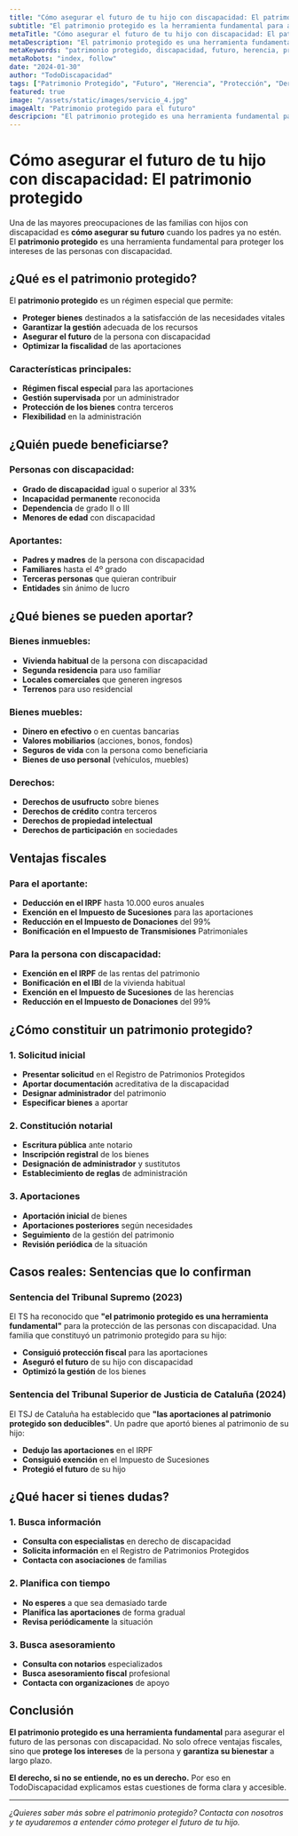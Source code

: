 ```yaml
---
title: "Cómo asegurar el futuro de tu hijo con discapacidad: El patrimonio protegido"
subtitle: "El patrimonio protegido es la herramienta fundamental para asegurar el futuro de las personas con discapacidad"
metaTitle: "Cómo asegurar el futuro de tu hijo con discapacidad: El patrimonio protegido"
metaDescription: "El patrimonio protegido es una herramienta fundamental para asegurar el futuro de las personas con discapacidad. Te explicamos cómo funciona y por qué es importante."
metaKeywords: "patrimonio protegido, discapacidad, futuro, herencia, protección, derechos"
metaRobots: "index, follow"
date: "2024-01-30"
author: "TodoDiscapacidad"
tags: ["Patrimonio Protegido", "Futuro", "Herencia", "Protección", "Derechos"]
featured: true
image: "/assets/static/images/servicio_4.jpg"
imageAlt: "Patrimonio protegido para el futuro"
descripcion: "El patrimonio protegido es una herramienta fundamental para asegurar el futuro de las personas con discapacidad. Te explicamos cómo funciona."
---
```


# Cómo asegurar el futuro de tu hijo con discapacidad: El patrimonio protegido

Una de las mayores preocupaciones de las familias con hijos con discapacidad es **cómo asegurar su futuro** cuando los padres ya no estén. El **patrimonio protegido** es una herramienta fundamental para proteger los intereses de las personas con discapacidad.

## ¿Qué es el patrimonio protegido?

El **patrimonio protegido** es un régimen especial que permite:

- **Proteger bienes** destinados a la satisfacción de las necesidades vitales
- **Garantizar la gestión** adecuada de los recursos
- **Asegurar el futuro** de la persona con discapacidad
- **Optimizar la fiscalidad** de las aportaciones

### Características principales:

- **Régimen fiscal especial** para las aportaciones
- **Gestión supervisada** por un administrador
- **Protección de los bienes** contra terceros
- **Flexibilidad** en la administración

## ¿Quién puede beneficiarse?

### Personas con discapacidad:

- **Grado de discapacidad** igual o superior al 33%
- **Incapacidad permanente** reconocida
- **Dependencia** de grado II o III
- **Menores de edad** con discapacidad

### Aportantes:

- **Padres y madres** de la persona con discapacidad
- **Familiares** hasta el 4º grado
- **Terceras personas** que quieran contribuir
- **Entidades** sin ánimo de lucro

## ¿Qué bienes se pueden aportar?

### Bienes inmuebles:

- **Vivienda habitual** de la persona con discapacidad
- **Segunda residencia** para uso familiar
- **Locales comerciales** que generen ingresos
- **Terrenos** para uso residencial

### Bienes muebles:

- **Dinero en efectivo** o en cuentas bancarias
- **Valores mobiliarios** (acciones, bonos, fondos)
- **Seguros de vida** con la persona como beneficiaria
- **Bienes de uso personal** (vehículos, muebles)

### Derechos:

- **Derechos de usufructo** sobre bienes
- **Derechos de crédito** contra terceros
- **Derechos de propiedad intelectual**
- **Derechos de participación** en sociedades

## Ventajas fiscales

### Para el aportante:

- **Deducción en el IRPF** hasta 10.000 euros anuales
- **Exención en el Impuesto de Sucesiones** para las aportaciones
- **Reducción en el Impuesto de Donaciones** del 99%
- **Bonificación en el Impuesto de Transmisiones** Patrimoniales

### Para la persona con discapacidad:

- **Exención en el IRPF** de las rentas del patrimonio
- **Bonificación en el IBI** de la vivienda habitual
- **Exención en el Impuesto de Sucesiones** de las herencias
- **Reducción en el Impuesto de Donaciones** del 99%

## ¿Cómo constituir un patrimonio protegido?

### 1. **Solicitud inicial**

- **Presentar solicitud** en el Registro de Patrimonios Protegidos
- **Aportar documentación** acreditativa de la discapacidad
- **Designar administrador** del patrimonio
- **Especificar bienes** a aportar

### 2. **Constitución notarial**

- **Escritura pública** ante notario
- **Inscripción registral** de los bienes
- **Designación de administrador** y sustitutos
- **Establecimiento de reglas** de administración

### 3. **Aportaciones**

- **Aportación inicial** de bienes
- **Aportaciones posteriores** según necesidades
- **Seguimiento** de la gestión del patrimonio
- **Revisión periódica** de la situación

## Casos reales: Sentencias que lo confirman

### Sentencia del Tribunal Supremo (2023)

El TS ha reconocido que **"el patrimonio protegido es una herramienta fundamental"** para la protección de las personas con discapacidad. Una familia que constituyó un patrimonio protegido para su hijo:

- **Consiguió protección fiscal** para las aportaciones
- **Aseguró el futuro** de su hijo con discapacidad
- **Optimizó la gestión** de los bienes

### Sentencia del Tribunal Superior de Justicia de Cataluña (2024)

El TSJ de Cataluña ha establecido que **"las aportaciones al patrimonio protegido son deducibles"**. Un padre que aportó bienes al patrimonio de su hijo:

- **Dedujo las aportaciones** en el IRPF
- **Consiguió exención** en el Impuesto de Sucesiones
- **Protegió el futuro** de su hijo

## ¿Qué hacer si tienes dudas?

### 1. **Busca información**

- **Consulta con especialistas** en derecho de discapacidad
- **Solicita información** en el Registro de Patrimonios Protegidos
- **Contacta con asociaciones** de familias

### 2. **Planifica con tiempo**

- **No esperes** a que sea demasiado tarde
- **Planifica las aportaciones** de forma gradual
- **Revisa periódicamente** la situación

### 3. **Busca asesoramiento**

- **Consulta con notarios** especializados
- **Busca asesoramiento fiscal** profesional
- **Contacta con organizaciones** de apoyo

## Conclusión

**El patrimonio protegido es una herramienta fundamental** para asegurar el futuro de las personas con discapacidad. No solo ofrece ventajas fiscales, sino que **protege los intereses** de la persona y **garantiza su bienestar** a largo plazo.

**El derecho, si no se entiende, no es un derecho.** Por eso en TodoDiscapacidad explicamos estas cuestiones de forma clara y accesible.

---

*¿Quieres saber más sobre el patrimonio protegido? Contacta con nosotros y te ayudaremos a entender cómo proteger el futuro de tu hijo.*
